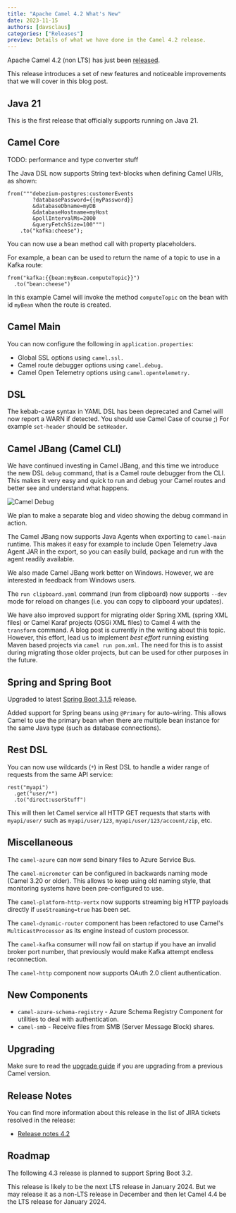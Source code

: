 ```yaml
---
title: "Apache Camel 4.2 What's New"
date: 2023-11-15
authors: [davsclaus]
categories: ["Releases"]
preview: Details of what we have done in the Camel 4.2 release.
---
```


Apache Camel 4.2 (non LTS) has just been [released](/blog/2023/11/RELEASE-4.2.0/).

This release introduces a set of new features and noticeable improvements that we will cover in this blog post.

## Java 21

This is the first release that officially supports running on Java 21.

## Camel Core

TODO: performance and type converter stuff

The Java DSL now supports String text-blocks when defining Camel URIs, as shown:

```
from("""debezium-postgres:customerEvents
        ?databasePassword={{myPassword}}
        &databaseDbname=myDB
        &databaseHostname=myHost
        &pollIntervalMs=2000
        &queryFetchSize=100""")
    .to("kafka:cheese");
```

You can now use a bean method call with property placeholders.

For example, a bean can be used to return the name of a topic to use in a Kafka route:

```
from("kafka:{{bean:myBean.computeTopic}}")
  .to("bean:cheese")
```

In this example Camel will invoke the method `computeTopic` on the bean with id `myBean` when the route is created.

## Camel Main

You can now configure the following in `application.properties`:

- Global SSL options using `camel.ssl.`
- Camel route debugger options using `camel.debug.`
- Camel Open Telemetry options using `camel.opentelemetry.`

## DSL

The kebab-case syntax in YAML DSL has been deprecated and Camel will now report a WARN if detected.
You should use Camel Case of course ;) For example `set-header` should be `setHeader`.

## Camel JBang (Camel CLI)

We have continued investing in Camel JBang, and this time we introduce the new DSL `debug` command, that is a Camel
route debugger from the CLI. This makes it very easy and quick to run and debug your Camel routes and better
see and understand what happens.

![Camel Debug](camel_debug.png)

We plan to make a separate blog and video showing the debug command in action.

The Camel JBang now supports Java Agents when exporting to `camel-main` runtime. This makes it easy for example to
include Open Telemetry Java Agent JAR in the export, so you can easily build, package and run with the agent readily available.

We also made Camel JBang work better on Windows. However, we are interested in feedback from Windows users.

The `run clipboard.yaml` command (run from clipboard) now supports `--dev` mode for reload on changes (i.e. you can copy to clipboard your updates).

We have also improved support for migrating older Spring XML (spring <beans> XML files) or Camel Karaf projects (OSGi <blueprint> XML files)
to Camel 4 with the `transform` command. A blog post is currently in the writing about this topic.
However, this effort, lead us to implement _best effort_ running existing Maven based projects via `camel run pom.xml`.
The need for this is to assist during migrating those older projects, but can be used for other purposes in the future.

## Spring and Spring Boot

Upgraded to latest [Spring Boot 3.1.5](https://spring.io/blog/2023/10/19/spring-boot-3-1-5-available-now) release.

Added support for Spring beans using `@Primary` for auto-wiring. This allows Camel to use the primary bean when there are multiple
bean instance for the same Java type (such as database connections).

## Rest DSL

You can now use wildcards (`*`) in Rest DSL to handle a wider range of requests from the same API service:

```
rest("myapi")
  .get("user/*")
  .to("direct:userStuff")
```

This will then let Camel service all HTTP GET requests that starts with `myapi/user/` such as `myapi/user/123`, `myapi/user/123/account/zip`, etc.

## Miscellaneous

The `camel-azure` can now send binary files to Azure Service Bus.

The `camel-micrometer` can be configured in backwards naming mode (Camel 3.20 or older). This allows to keep using old naming style,
that monitoring systems have been pre-configured to use.

The `camel-platform-http-vertx` now supports streaming big HTTP payloads directly if `useStreaming=true` has been set.

The `camel-dynamic-router` component has been refactored to use Camel's `MulticastProcessor` as its engine instead of custom processor.

The `camel-kafka` consumer will now fail on startup if you have an invalid broker port number, that previously would make Kafka
attempt endless reconnection.

The `camel-http` component now supports OAuth 2.0 client authentication.

## New Components

- `camel-azure-schema-registry` - Azure Schema Registry Component for utilities to deal with authentication.
- `camel-smb` - Receive files from SMB (Server Message Block) shares.

## Upgrading

Make sure to read the [upgrade guide](/manual/camel-4x-upgrade-guide-4_2.html) if you are upgrading from a previous Camel version.

## Release Notes

You can find more information about this release in the list of JIRA tickets resolved in the release:

- [Release notes 4.2](/releases/release-4.2.0/)

## Roadmap

The following 4.3 release is planned to support Spring Boot 3.2.

This release is likely to be the next LTS release in January 2024. But we may release it as a non-LTS
release in December and then let Camel 4.4 be the LTS release for January 2024.

